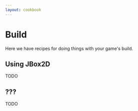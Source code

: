 ```yaml
---
layout: cookbook
---
```


# Build

Here we have recipes for doing things with your game's build.

## Using JBox2D

TODO

## ???

TODO
